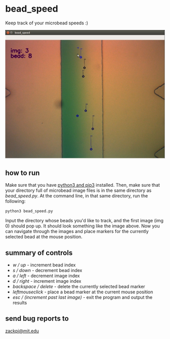# bead_speed

Keep track of your microbead speeds :)

![Sample Image](bead_speed.png)

## how to run

Make sure that you have [python3 and pip3](https://realpython.com/installing-python/) installed.
Then, make sure that your directory full of microbead image files is in the same directory as *bead_speed.py*.
At the command line, in that same directory, run the following:
```
python3 bead_speed.py
```

Input the directory whose beads you'd like to track, and the first image (img 0) should pop up. It should look something like the image above. Now you can navigate through the images and place markers for the currently selected bead at the mouse position.

## summary of controls

- *w / up* - increment bead index
- *s / down* - decrement bead index
- *a / left* - decrement image index
- *d / right* - increment image index
- *backspace / delete* - delete the currently selected bead marker
- *leftmouseclick* - place a bead marker at the current mouse position
- *esc / (increment past last image)* - exit the program and output the results

## send bug reports to

zackpi@mit.edu
